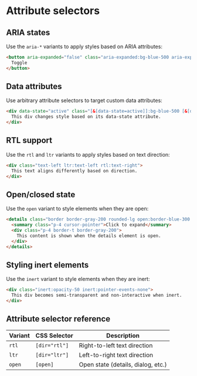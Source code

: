 # Attribute selectors

## ARIA states

Use the `aria-*` variants to apply styles based on ARIA attributes:

```html
<button aria-expanded="false" class="aria-expanded:bg-blue-500 aria-expanded:text-white">
  Toggle
</button>
```

## Data attributes

Use arbitrary attribute selectors to target custom data attributes:

```html
<div data-state="active" class="[&[data-state=active]]:bg-blue-500 [&[data-state=active]]:text-white">
  This div changes style based on its data-state attribute.
</div>
```

## RTL support

Use the `rtl` and `ltr` variants to apply styles based on text direction:

```html
<div class="text-left ltr:text-left rtl:text-right">
  This text aligns differently based on direction.
</div>
```

## Open/closed state

Use the `open` variant to style elements when they are open:

```html
<details class="border border-gray-200 rounded-lg open:border-blue-300 open:bg-blue-50">
  <summary class="p-4 cursor-pointer">Click to expand</summary>
  <div class="p-4 border-t border-gray-200">
    This content is shown when the details element is open.
  </div>
</details>
```

## Styling inert elements

Use the `inert` variant to style elements when they are inert:

```html
<div class="inert:opacity-50 inert:pointer-events-none">
  This div becomes semi-transparent and non-interactive when inert.
</div>
```

## Attribute selector reference

| Variant | CSS Selector | Description |
|---------|--------------|-------------|
| `rtl` | `[dir="rtl"]` | Right-to-left text direction |
| `ltr` | `[dir="ltr"]` | Left-to-right text direction |
| `open` | `[open]` | Open state (details, dialog, etc.) |
